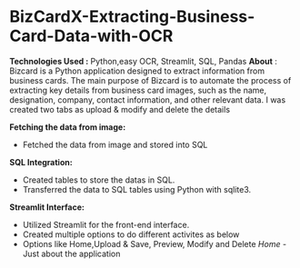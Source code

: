 # BizCardX-Extracting-Business-Card-Data-with-OCR

**Technologies Used :** Python,easy OCR, Streamlit, SQL, Pandas
**About** : Bizcard is a Python application designed to extract information from business cards.
The main purpose of Bizcard is to automate the process of extracting key details from business card images, such as the name, designation, company, contact information, and other relevant data. I was created two tabs as upload & modify and delete the details

**Fetching the data from image:**
- Fetched the data from image and stored into SQL

**SQL Integration:**
- Created tables to store the datas in SQL.
- Transferred the data to SQL tables using Python with sqlite3.

**Streamlit Interface:**
- Utilized Streamlit for the front-end interface.
- Created multiple options to do different activites as below
- Options like Home,Upload & Save, Preview, Modify and Delete
   *Home* - Just about the application
    
